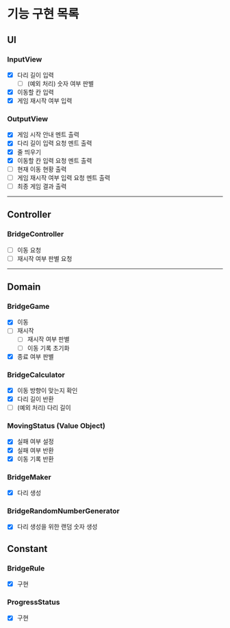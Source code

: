 # 기능 구현 목록

## UI
### InputView
- [x] 다리 길이 입력
  - [ ] (예외 처리) 숫자 여부 판별
- [x] 이동할 칸 입력
- [x] 게임 재시작 여부 입력

### OutputView
- [x] 게임 시작 안내 멘트 출력
- [x] 다리 길이 입력 요청 멘트 출력
- [x] 줄 띄우기
- [x] 이동할 칸 입력 요청 멘트 출력
- [ ] 현재 이동 현황 출력
- [ ] 게임 재시작 여부 입력 요청 멘트 출력
- [ ] 최종 게임 결과 출력
---

## Controller
### BridgeController
- [ ] 이동 요청
- [ ] 재시작 여부 판별 요청
---

## Domain
### BridgeGame
- [x] 이동
- [ ] 재시작
  - [ ] 재시작 여부 판별
  - [ ] 이동 기록 초기화
- [x] 종료 여부 판별

### BridgeCalculator
- [x] 이동 방향이 맞는지 확인
- [x] 다리 길이 반환
- [ ] (예외 처리) 다리 길이 

### MovingStatus (Value Object)
- [x] 실패 여부 설정
- [x] 실패 여부 반환
- [x] 이동 기록 반환

### BridgeMaker
- [x] 다리 생성

### BridgeRandomNumberGenerator
- [x] 다리 생성을 위한 랜덤 숫자 생성

## Constant
### BridgeRule
- [x] 구현

### ProgressStatus
- [x] 구현